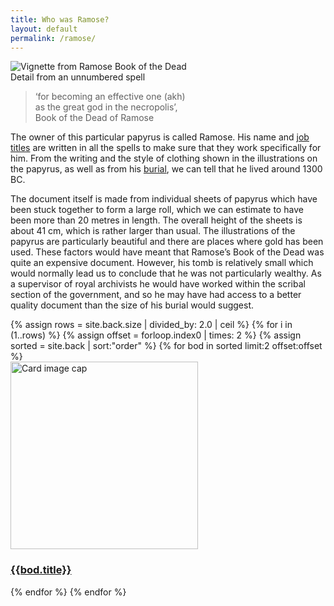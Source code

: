 ```yaml
---
title: Who was Ramose?
layout: default
permalink: /ramose/
---
```


![Vignette from Ramose Book of the Dead]({{site.baseurl}}/images/06d.jpg)  
Detail from an unnumbered spell  

> ‘for becoming an effective one (akh)  
as the great god in the necropolis’,  
Book of the Dead of Ramose

The owner of this particular papyrus is called Ramose. His name and [job titles]({{site.baseurl}}/ramose/background/employment) are written in all the spells to make sure that they work specifically for him. From the writing and the style of clothing shown in the illustrations on the papyrus, as well as from his [burial]({{site.baseurl}}/ramose/background/discovery), we can tell that he lived around 1300 BC.

The document itself is made from individual sheets of papyrus which have been stuck together to form a large roll, which we can estimate to have been more than 20 metres in length. The overall height of the sheets is about 41 cm, which is rather larger than usual. The illustrations of the papyrus are particularly beautiful and there are places where gold has been used. These factors would have meant that Ramose’s Book of the Dead was quite an expensive document. However, his tomb is relatively small which would normally lead us to conclude that he was not particularly wealthy. As a supervisor of royal archivists he would have worked within the scribal section of the government, and so he may have had access to a better quality document than the size of his burial would suggest.


<div class="container mb-3">
  <div class="row">
{% assign rows = site.back.size | divided_by: 2.0 | ceil %}
{% for i in (1..rows) %}
{% assign offset = forloop.index0 | times: 2 %}
{% assign sorted = site.back | sort:"order" %}
    {% for bod in sorted limit:2 offset:offset %}
    <div class="col-md-3 mb-3">
      <div class="card h-100" >
        <a href="{{site.url}}{{site.baseurl}}{{ bod.permalink }}" class="stretched-link">
          <img class="card-img-top" src="{{site.url}}{{site.baseurl}}/images/front/E.2.1922a_dc1.jpg" alt="Card image cap" width="300" height="300"/>
        </a>
        <div class="card-body">
          <h3 class="lead mt-2">
            <a href="{{site.url}}{{site.baseurl}}{{ bod.permalink }}" class="stretched-link">{{bod.title}}</a>
          </h3>
        </div>
      </div>
    </div>
    {% endfor %}
  {% endfor %}
  </div>
</div>
